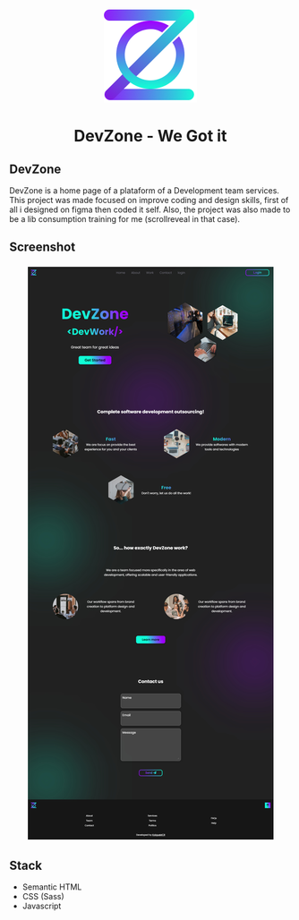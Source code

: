 <h3 align="center">
  <img src="./assets/images/logo.png">
</h3>

<div align="center">
  <h1>DevZone - We Got it</h1>
</div>

## DevZone

DevZone is a home page of a plataform of a Development team services. This project was made focused on improve coding and design skills, first of all i designed on figma then coded it self. Also, the project was also made to be a lib consumption training for me (scrollreveal in that case).

## Screenshot

<h3 align="center">
  <img src="./assets/.github/screenshot.jpg">
</h3>

## Stack

- Semantic HTML
- CSS (Sass)
- Javascript

